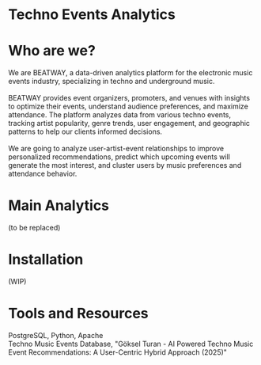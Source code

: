 # Techno Events Analytics
# Who are we?
We are BEATWAY, a data-driven analytics platform for the electronic music events industry, specializing in techno and underground music. \
\
BEATWAY provides event organizers, promoters, and venues with insights to optimize their events, understand audience preferences, and maximize attendance. The platform analyzes data from various techno events, tracking artist popularity, genre trends, user engagement, and geographic patterns to help our clients informed decisions. \
\
We are going to analyze user-artist-event relationships to improve personalized recommendations, predict which upcoming events will generate the most interest, and cluster users by music preferences and attendance behavior.

# Main Analytics
(to be replaced)
# Installation
(WIP)
# Tools and Resources
PostgreSQL, Python, Apache  \
Techno Music Events Database, "Göksel Turan - AI Powered Techno Music Event Recommendations: A User-Centric Hybrid Approach (2025)"

